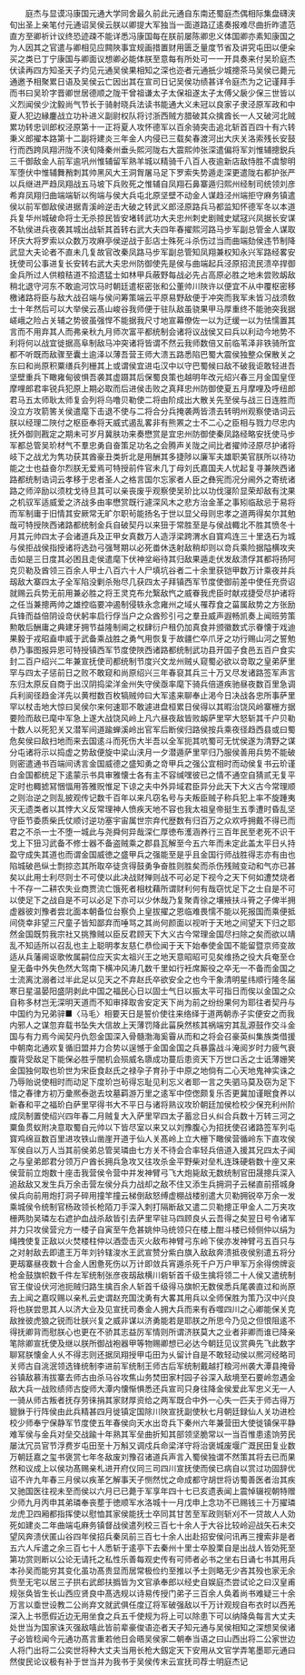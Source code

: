 <!-- { "loadSidebar": true } -->
　　庭杰与显谟冯康国元通大学同舍最久前此元通自东南还蜀庭杰偶相际集盘礴浃旬出圣上亲笔付元通诏吴侯云朕以卿提大军独当一面道路辽逺奏报难尽曲折昨遣范直方至卿祈计议终恐迹疎不能详悉冯康国每在朕前屡陈卿忠义体国卿亦素知康国之为人因其之官遣与卿相见应闗陜事宜规画措置财用匮乏量度节省及讲究屯田以便籴买之类已丁宁康国与卿面议想卿必能体朕至意每有所处可一一开具奏来付吴玠庭杰伏读再四方知圣天子灼见元通吴侯果相知之深也迩者元通扺少城摠茶马吴侯已薨元通邀予相聚累日语及吴侯云亡因出其在宣司日记吴侯功绩甚详令庭杰为之记谨拜手而书曰吴玠字晋卿世居德顺之陇干曾祖谦太子太保祖遂太子太傅父扆少保三世皆以义烈闻侯少沈毅尚气节长于骑射晓兵法读书能通大义未冠以良家子隶泾原军政和中夏人犯边縁鏖战立功补进义副尉权队将讨浙西贼方腊破其众擒酋长一人又破河北贼累功转忠训郎权泾原第十一正将夏人攻怀德军以百余骑突击追北斩首百四十有六转秉义郎擢本路第十二副将建炎三年金人内侵已三载矣春渡河出大庆关洛索残长安鼓行而西跨凤翔汧陇不浃旬降秦州垂头熙河陇右大震熙帅张深遣偏将军刘惟辅摠鋭兵三千御敌金人前军逾巩州惟辅留军熟羊城以精骑千八百人夜逾新店敌恃胜不虞黎明军堕伏中惟辅舞矟刺其帅黑风大王洞胷屠马足下罗索失势遁走深更遣陇右都护张严以兵继进严趋凤翔战五马坡下兵败死之惟辅自凤翔石鼻寨遁归熙州经制司统领刘彦希弃凤翔归曲端端斩以徇端与侯大兵屯北原坚壁不动金人谋趋泾州端拒守麻务镇遣侯以前军御敌侯进据青溪岭逆击大破之转武义郎泾原路兵马都监知怀德军冬以本道兵复华州城破命将士无杀掠民皆安堵转武功大夫忠州刺史剧贼史斌冦兴凤据长安谋不轨侯进兵夜袭其城出战斩其首转右武大夫四年春擢熙河路马步军副总管金人谋取环庆大将罗索以众数万攻麻亭侯逆战于彭店士殊死斗杀伤过当而曲端劾侯违节制降武显大夫论者不直未几复故官改秦凤路马步军副总管知凤翔兼权知永兴军路经畧安抚使司公事进复长安转右武大夫忠州防御使先是侯与曲端起兵泾原招流民溃卒捍御金兵所过人供粮秸道不拾遗猛士如林甲兵蔽野每战必先占高原必胜之地未尝败衂敌稍北退守河东不敢逾河饮马时朝廷遣枢密张和公董帅川陜许以便宜不从中覆枢密移檄诸路将臣与敌大战召端与侯问筹策端云平原易野敌便于冲突而我军未皆习战须敎士十年然后可以大举侯云髙山峻谷我师便于驻队敌虽骁果甲马厚重终不能驰突我据嵯峨之险占关辅之势彼虽强悍不能据我尺寸地宣幕僚佐一以为迂缓一以为怯懦置其言而不用弃其人而弗亲秋九月师次富平都统制会诸将议战侯又曰兵以利动今地势不利将何以战宜徙据高阜制敌马冲突诸将皆谓不然云我师数倍又前临苇泽非铁骑所宜都不听既而敌骤至囊土逾泽以薄吾营王师大溃五路悉陷巴蜀大震侯独整众保散关之东曰和尚原积粟缮兵列栅其上或谓侯宜进屯汉中以守巴蜀候曰敌不破我讵敢轻进吾坚壁重兵下瞰雍甸彼惧吾袭其虚蹑其后保蜀良策也越明年改元绍兴春三月金国皇侄摩哩郎君率锐兵犯原上期必取而后进侯击败之真拜忠州防御使夏五月摩哩及呼纽郎君马五太师耿太师复会列将乌噜贝勒使二将由阶成出大散关先至侯与战三日连胜而没立方攻箭筈关侯遣麾下击退不使与二将合分兵掩袭两皆溃去转明州观察使诰词云朕以经理二陜付之枢臣奉将天威式遏乱畧非有熊罴之士不二心之臣相与戮力尽忠内抚外御则戡定之期未可岁月冀肤功来奏懋赏是宜忠州防御使秦凤路经略安抚使马步军都总管吴玠材气不羣忠勇自奋策足功名之会腾声关陇之间比者擢帅泾原尽护诸将岐下之战尤为隽功获其酋豪丑类折北是用酬其多捷陟以廉军夫雄职美官朕所以待功能之士也益奋尔烈朕无爱焉可特授前件官未几丁母刘氏嘉国夫人忧起复寻兼陜西诸路都统制诰词云孝移于忠者圣人之格言国尔忘家者人臣之彝宪而况分阃外之寄统诸路之师淬励以须枕戈待旦其可以亲丧废乎观察使吴玠比以功伐寖阶显荣却敌有沈果之机驭军适威爱之济战多由率懋赏既行遽深风木之悲方治金革之事矧临敌忌于易将而军制庸于旧情其安厥常无旷尔职茍能扬名于世以显父母则忠孝之道两得矣尔其勉哉可特授陜西诸路都统制金兵自破契丹以来狃于常胜至是与侯战輙北不胜其愤冬十月其元帅四太子会诸道兵及正甲女真数万人造浮梁跨渭水自寳鸡连三十里迭石为城与侯拒战侯指授诸将选劲弓强弩期以必死畨休迭射敌稍却则以竒兵乘险据隘横攻夹击如是三日度其必困且走侯遣麾下伏神坌峪待其归敌果遁走伏发敌溃俘其都将扬阿克贝勒及酋领三百余人甲士八百六十人尸填坑谷者二十余里获铠甲数万计乘夜并兵刼敌大寨四太子全军陷没剿杀殆尽几获四太子拜镇西军节度使御前差中使任充赍诏就赐云兵势无前用兼必胜之将王灵克布允繄敌忾之威眷我虎臣时献戎捷受尽护诸将之任当兼摠两帅之雄控临要冲遏制侵轶永念雍州之域乆罹荐食之菑属敌势之方张励兵锋而益倍阴设竒伏躬率启行俘当户之众酋殄引弓之羣丑威声遐畅凯奏上闻班劳策勲敢后酬庸之典建牙拥节益隆制阃之权肆衍户租仍加真食并颁徽数式示眷懐于戏迪果毅于戎昭盍申威于武备乘战胜之勇气用恢复于故疆伫卒爪牙之功行赐山河之誓勉恭乃事图报异恩可特授镇西军节度使陜西诸路都统制武功县开国子食邑五百户食实封二百户绍兴二年兼宣抚使司都统制节度兴文龙州贼乆窥蜀必欲以竒取之皇弟萨里罕与四太子惩前日之败不敢窥和尚原绍兴三年春裒其兵三十万又尽发诸路签军声言东归太原反自商于出汉阴捣梁洋金州失守侯亟率麾下骑兵倍道疾驰昼夜数百里急调兵利阆径趋金洋先以黄柑数百枚犒贼帅曰大军逺来聊奉止渇今日决战各忠所事萨里罕以杖击地大惊曰吴侯尔来何速耶不敢遽进盘桓累日侯得以其暇治饶风岭寨栅方据要险而敌已麾中军急上遂大战饶风岭上凡六昼夜敌皆败衂萨里罕大怒斩其千户贝勒十数人以死犯关又潜军间道踰蝉溪岭出官军后断侯归路侯按兵乘夜径趋西县或曰蜀危矣侯曰敌扫地而来去国逺斗而死伤大半吾以全军扼其吭蜀可无忧侯遂为清野之谋分屯诸将示以捣虚之势敌便旋中梁山浃月一夕潜遁萨里罕归乃服侯善用兵势不能破则密遣通书百端间诱言金国威德之盛知勇之竒甲兵之强公宜相时而动侯复书云玠谨白金国都统足下逺蒙示书具审雅懐士各有主不容缄嘿彼已之情不通空自猜贰无复平定时也輙摅冩悃愊用答雅贶惟足下谅之夫中外异域君臣异分此天下大义古今常理顺之则治逆之则乱披观传记数千百年以来凡窃名号与夫叛臣贼子称兵犯上率不旋踵夷灭无遗类者以其悖大义反常理神人愤疾天地不容也我太祖皇帝挺生五季遭时昏乱坚守臣节委质柴氏仗顺讨逆功塞宇宙属世宗弃代歴数有归百万之众欢呼拥戴不得已而君之不杀一士不堕一城此与尧舜何异哉深仁厚徳布濩涵养行三百年民至老死不识干戈上下狃习武备不修士器不备盗贼乘之郡县瓦解至今五六年而未定此盖太平日乆持盈守成失其道也而谓金国威徳之盛甲兵之强能至是乎且金国行师战胜得志亦有由也陷城破邑纵士剽掠恣其所取卒徒贪得鼓勇争奋胜则胜矣而杀伤残贼变动和气亦已甚矣以此用士利尽则士不可使以此决战财殚则战不可必足下视今之天下何如遭焚烧者十不存一二耕农失业商贾流亡饿死者相枕藉所谓财利何有哉窃忧足下之士自是不可以使足下之战自是不可以必足下亦可以少休哉乃复聚青徐之壤掖扶斗筲之子俾半拥虚器彼刘豫者尝北面本朝备位台察负上皇拔擢之恩临难畏懦不能以死报国而乘便抵间侥幸非望三尺童子皆知鄙弃而唾骂之其尚何颜面以视听于天地之间望天下归之耶然金国既剪我宗社又挑豫贼以臣反君顾天下大义古今常理金国尽扫除之矣而欲以靖乱不知适所以召乱也主上聪明孝友慈仁恭俭闻于天下始奉使金国不能留暨京师变故适从兵藩阃讴歌攸属嗣位应天实太祖兴王之地天意昭昭可见矣维扬之役大兵奄至仓皇无备中外失色然大驾南下横冲风涛几数千里如行衽席厮役之卒无一不备而金国之士流离沈溺者过半此足以见天之不弃赵氏卒欲安全之也今干象清明星纬顺行隆冬届寒日星温晏阳盛阴剥此中国之福民心日以固士气日以振太平可指日而俟以金国之众自称多材岂无深明天道而不知审择取舎安定天下尚为前之纷纷果何为耶往者契丹与中国约为兄弟骍■〈马毛〉相要天日是誓价使往来络绎于道两朝赤子实便安之而我内邪人之谋忽弃载书坠失大信故上天薄罚降此菑戾然核其祸端穷其乱源鼓作交斗金国与有力焉今闻契丹仇怨金国深入骨髓渤海奚霫从而和之将会召豪英纠集族类借援中朝南北通欢复循旧盟并力合势以逞憾于金国金国之兵暴露战斗淹阅岁时力疲气衰腹背受敌足下能保必胜乎闇机会殒威名隳成功蔓后患资天下万世口舌之士诋薄姗笑金国独何取也玠世为宋臣食赵氏之禄孕子育孙于中原之地倘有二心天地鬼神实诛之乃辱贻说使相时而动足下度玠岂茍得忘耻见利忘义者耶一言之失驷马莫及窃为足下惜之春律方初万彚熈泰逖去坟墓羁游万里之逺军中倥偬颇复乐否更冀加谨眠食养以新春和平之福玠白萨里罕得书大不平日与诸将熟议攻玠朝廷加侯检校少保充利州阶成凤制置使绍兴四年春二月贼复大入萨里罕四太子蓄忿日乆纠合兵数十万转三河之粟鱼贯蚁附决意取蜀自元帅以下皆尽室以来又以刘豫腹心为招抚使召诸路签军列屯寳鸡绵亘数百里进攻铁山凿崖开道于仙人关髙岭上立大栅下瞰侯营循岭东下直攻侯军侯自以万人当其前侯弟总管吴璘由七方关不待会合率轻兵倍道入援其兄四太子闻之与皇弟郎君分领万户酋长拥兵急攻又往攻杀金平野柴对垒札连珠硬砦数十座又来侯营前立炮数十座击我营侯令营中并发神臂弓飞大炮毙敌无数统制官田晟摠兵深入追敌敌又发生兵万余击营左侯分兵力战却之敌不住又添生兵拥洞子云梯直前搭城身侯兵向前用炮打洞子碎用撞竿撞云梯倒敌怒缚虚棚战楼别遣大贝勒拥锐卒万余一发乘城侯令统制官杨政领长枪陌刀手深入刺打隔断敌又遣二贝勒摠正甲金人二万夹攻栅两肋吴璘左右遮护血战杀敌皆引去萨里罕驻马四顾良乆云吾得之矣翌日号令诸军并力只攻侯营兊方一楼子自寅至午危甚姚仲马统领只在楼上酣斗楼已倾侧仲以绢为绳拽使复正敌以火焚楼柱仲以酒壶击灭火敌布神臂弓东岭下侯亦发神臂弓五百只与之对射敌去即遣王万年刘钤辖浚水王武宣赞分紫白旗入敌敌奔溃抵夜侯别遣五将分更刼寨昼夜数十合金人困惫死伤以万计即敛兵宵遁杀死千户万户甲军万余得傍牌衮枪金鼓旗帜数千件左军统制张彦夜刼敌横川砦斩首千级生擒将领二十人侯又遣统制官王俊设伏河池扼贼归路生擒百余人斩首千级得马旗帜无数侯悉兵尾袭直过和尚原去上闻之嘉叹赐以亲札云史谓赵充国沈勇有大畧其用兵以全师保胜为策乃汉中兴良将也朕尝思其人以济大业及见宣抚司奏金人拥大兵而来有呑噬四川之心卿能保关克敌挫彼虎狼之锐而壮朕兴复之威非谋以济勇能若是耶朕之所思今乃见之但恨阻逺不得抚卿背而慰朕心也更在不骄其志益厉军情则所谓济朕莫大之业者非卿而谁已降亲笔除卿宣抚使及继以朕所御战袍器甲等物赐卿想已必达今朝廷见议赏典先飞此数字聊冩朕懐金人乆不得志则还据凤翔授甲屯田为乆留计自是不敢轻动侯以熈河经略司关师古自洮泯领选锋统制李进前军统制王师古后军统制戴越打粮河州袭大潭县掩骨谷镇敌慕洧拔寨去师古由杀马谷攻焦山务焚田家村园子谷深入敌境至石要岭忽遇金敌大兵一战败绩师古旋师大潭内懐惭惧悉还兵宣司只身往降金侯爱此军忠义无一人一骑从师古叛者抚存劳徕捐其家财厚资给之两军既合中外一心失一匹夫于师古得万貔貅于行阵侯由此兵精甚四月徙镇定国除川陜宣抚副使秋七月朝廷録仙人关功进检校少师奉宁保静军节度使五年春侯向天水出竒兵下秦州六年兼营田大使徙镇保平静难军侯与金兵对垒交战踰十年熟其军垒曲折知其部领坚脆常以一当百惟患逺饷劳民屡汰冗员官节浮费岁屯田至十万斛又调戍兵命梁洋守将治褒城废堰广溉民田复业数万朝廷嘉之玺书褒赏七年冬敌废刘豫召诸道兵声言入蜀侯独谓不然策其将去已而果然和议成上以侯功髙赐亲札进开府仪同三司四川宣抚使而侯已病自以赏过功固辞优诏不许九年春三月侯以疾革乞解事天子恻然忧之命成都守胡世将访蜀善医者治其疾又驰国医往视未至而侯以六月已已薨于军享年四十七已亥遗表闻上震悼辍视朝特赠少师九月丙申其弟璘奉丧塟于徳顺军水洛城十一月戊申上念功不已赐钱三十万擢璘龙虎卫四厢都指挥使以慰恤其家侯能抚士卒同其甘苦至军政则斩刈不一贷故人人効死如建炎二年曲端屯麻务镇督战侯遣列校三百七十余人于大谷比较岭迎战矢石未交望风奔溃伏匿山谷四年侯招兵秦凤前三百七十余人出赴招安侯问讯再三捜索非是者五六人斥遣之余三百七十人悉斩于逺亭下去秦州十里士卒股栗自是出战人皆効死至第功赏则断以公论无请托之私性乐善每观史传有可师者必书之坐右日诵七书其用兵本孙吴而能穷其变化虽功髙贵显而居常极俭约至推以予士则略无少吝其殁也家无余赀至无宅以居三子拱右武郎扶撝皆为文官承奉郎以经史自娱庭杰尝试论之曰汉皇甫规张奂皆生长山西应贤良中髙选规以诗易传授门弟子三百余人奂着尚书难疑三十余万言以埀世设教二公尚弃文就武俱任度辽将军破强敌以千万计观规自布衣时以西羌深入上书愿假近边无用坐食之兵五千使规为将上可以除患下可以纳降奂每言大丈夫处世当为国家诛灭强敌嘻此皆前辈豪俊语迩者天子知元通与吴侯相知之深想吴侯诸子必皆稔闻今元通功髙言重若他日会晤吴侯家二朝奉当语之曰山西出将二公家世边人将门出将二公奕世将种大丈夫当用长枪大劔定天下安用从文官学弄笔墨耶元通曰然俊民论议极有补于世当并为我书于吴侯传末云宣抚司荐士明庭杰记
